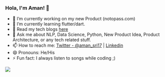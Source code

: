 ### Hola, I'm Aman! 👋

- 🔭 I’m currently working on my new Product (notopass.com)
- 🌱 I’m currently learning flutter/dart.
- 📄 Read my tech blogs [here](https://haptik.ai/tech/author/aman-srivastava/)
- 💬 Ask me about NLP, Data Science, Python, New Product Idea, Product Architecture, or any tech related stuff.
- 📫 How to reach me: [Twitter - @aman_sri17](https://twitter.com/aman_sri17) | [Linkedin](https://www.linkedin.com/in/aman-srivastava-a8bb1285/)
- 😄 Pronouns: He/His
- ⚡ Fun fact: I always listen to songs while coding ;)

<img src="https://github-readme-stats.vercel.app/api?username=amansrivastava17&&show_icons=true&title_color=ffffff&icon_color=bb2acf&text_color=daf7dc&bg_color=191919">
